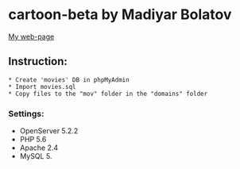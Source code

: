 # cartoon-beta by Madiyar Bolatov
[My web-page](http://nomadao.github.io/)
## Instruction:
```
* Create 'movies' DB in phpMyAdmin
* Import movies.sql
* Copy files to the "mov" folder in the "domains" folder
```
### Settings:
* OpenServer 5.2.2
* PHP 5.6
* Apache 2.4
* MySQL 5.
